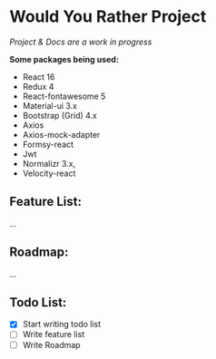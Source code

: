 # Would You Rather Project
*Project & Docs are a work in progress*

**Some packages being used:** 
- React 16
- Redux 4
- React-fontawesome 5
- Material-ui 3.x
- Bootstrap (Grid) 4.x
- Axios
- Axios-mock-adapter
- Formsy-react
- Jwt
- Normalizr 3.x,
- Velocity-react

## Feature List:
... 

## Roadmap: 
...

## Todo List:
- [x] Start writing todo list
- [ ] Write feature list
- [ ] Write Roadmap
